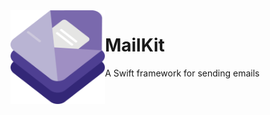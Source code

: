 <img src="https://github.com/Samasaur1/MailKit/raw/logo/logo/logo.png" height="150" align="left">

# MailKit

A Swift framework for sending emails
